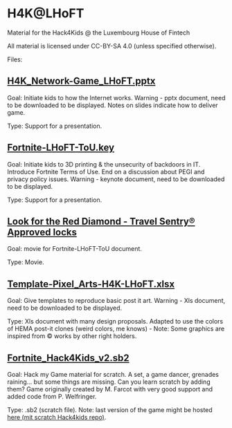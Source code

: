 # H4K@LHoFT

Material for the Hack4Kids @ the Luxembourg House of Fintech

All material is licensed under CC-BY-SA 4.0 (unless specified otherwise).


Files:

## <a href="H4K_Network-Game_LHoFT.pptx">H4K_Network-Game_LHoFT.pptx</a>
<p>Goal: Initiate kids to how the Internet works. Warning - pptx document, need to be downloaded to be displayed. Notes on slides indicate how to deliver game.</p>

<p>Type: Support for a presentation.</p>

## <a href="Fortnite-LHoFT-ToU.key">Fortnite-LHoFT-ToU.key</a>
<p>Goal: Initiate kids to 3D printing & the unsecurity of backdoors in IT. Introduce Fortnite Terms of Use. End on a discussion about PEGI and privacy policy issues. Warning - keynote document, need to be downloaded to be displayed.</p>

<p>Type: Support for a presentation.</p>

## <a href="Look for the Red Diamond - Travel Sentry® Approved locks-4yGixkOGCLU.mp4">Look for the Red Diamond - Travel Sentry® Approved locks</a>
<p>Goal: movie for Fortnite-LHoFT-ToU document.</p>

<p>Type: Movie.</p>

## <a href="Template-Pixel_Arts-H4K-LHoFT.xlsx">Template-Pixel_Arts-H4K-LHoFT.xlsx</a>
<p>Goal: Give templates to reproduce basic post it art. Warning - Xls document, need to be downloaded to be displayed.</p>

<p>Type: Xls document with many design proposals. Adapted to use the colors of HEMA post-it clones (weird colors, me knows) - Note: Some graphics are inspired from © works by other right holders.</p>

## <a href="Fortnite_Hack4Kids_v2.sb2">Fortnite_Hack4Kids_v2.sb2</a>
<p>Goal: Hack my Game material for scratch. A set, a game dancer, grenades raining... but some things are missing. Can you learn scratch by adding them? Game originally created by M. Farcot with very good support and added code from P. Welfringer.</p>

<p>Type: .sb2 (scratch file). Note: last version of the game might be hosted <a href="https://scratch.mit.edu/projects/254131020/">here (mit scratch Hack4kids repo)</a>. </p>
